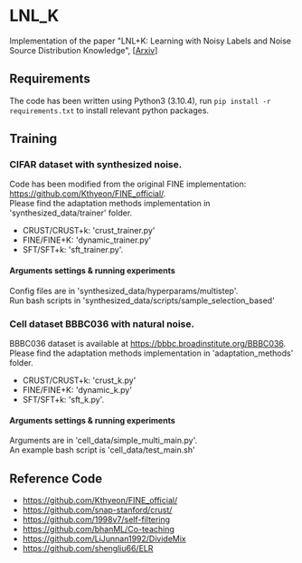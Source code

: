 # LNL_K
Implementation of the paper "LNL+K: Learning with Noisy Labels and Noise Source Distribution Knowledge", [[Arxiv](http://arxiv.org/abs/2306.11911)]

## Requirements
The code has been written using Python3 (3.10.4), run `pip install -r requirements.txt` to install relevant python packages.

## Training
### CIFAR dataset with synthesized noise.
Code has been modified from the original FINE implementation: https://github.com/Kthyeon/FINE_official/. \
Please find the adaptation methods implementation in 'synthesized_data/trainer' folder. 
+ CRUST/CRUST+k: 'crust_trainer.py'
+ FINE/FINE+K: 'dynamic_trainer.py'
+ SFT/SFT+k: 'sft_trainer.py'.
#### Arguments settings & running experiments
Config files are in 'synthesized_data/hyperparams/multistep'.\
Run bash scripts in 'synthesized_data/scripts/sample_selection_based'


### Cell dataset BBBC036 with natural noise.
BBBC036 dataset is available at https://bbbc.broadinstitute.org/BBBC036. \
Please find the adaptation methods implementation in 'adaptation_methods' folder. 
+ CRUST/CRUST+k: 'crust_k.py'
+ FINE/FINE+K: 'dynamic_k.py'
+ SFT/SFT+k: 'sft_k.py'.
#### Arguments settings & running experiments
Arguments are in 'cell_data/simple_multi_main.py'. \
An example bash script is 'cell_data/test_main.sh'

## Reference Code
 - https://github.com/Kthyeon/FINE_official/
 - https://github.com/snap-stanford/crust/
 - https://github.com/1998v7/self-filtering
 - https://github.com/bhanML/Co-teaching
 - https://github.com/LiJunnan1992/DivideMix
 - https://github.com/shengliu66/ELR


